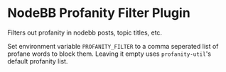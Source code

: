 # NodeBB Profanity Filter Plugin
Filters out profanity in nodebb posts, topic titles, etc.

Set environment variable `PROFANITY_FILTER` to a comma seperated list of profane words to block them.  Leaving it empty uses `profanity-util`'s default profanity list.
